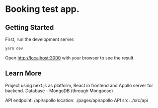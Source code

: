# Booking test app.

## Getting Started

First, run the development server:

```bash
yarn dev
```

Open [http://localhost:3000](http://localhost:3000) with your browser to see the result.

## Learn More

Project using next.js as platform, React in frontend and Apollo server for backend.
Database - MongoDB (through Mongoose)

API endpoint: /api/apollo
location: ./pages/api/apollo
API src: ./src/api
